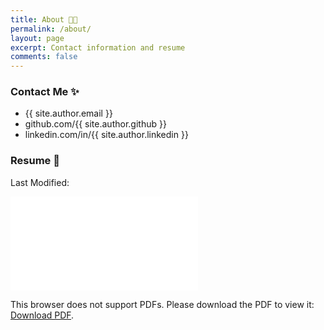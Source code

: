 ```yaml
---
title: About 🧑‍💻
permalink: /about/
layout: page
excerpt: Contact information and resume
comments: false
---
```




### Contact Me ✨

- {{ site.author.email }}
- github.com/{{ site.author.github }}
- linkedin.com/in/{{ site.author.linkedin }}

### Resume 📰

<p>Last Modified: <span class="post-item-date" id="lastModified"></span></p>

<script>
    const date = new Date(document.lastModified);
    document.getElementById("lastModified").innerHTML = date.toDateString();
</script>

<object data="/assets/pdf/resume.pdf" type="application/pdf" width="800px" height="800px">
    <embed src="/assets/pdf/resume.pdf" type="application/pdf">
        <p>This browser does not support PDFs. Please download the PDF to view it: <a href="/assets/pdf/resume.pdf">Download PDF</a>.</p>
    </embed>
</object>
